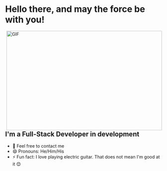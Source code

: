# Hello there, and may the force be with you! 

 <img align="right" alt="GIF" src="https://c.tenor.com/izMON9ssKbAAAAAd/star-wars-obi-wan.gif" width="500" height="320" />


## I'm a Full-Stack Developer in development
- 💬 Feel free to contact me
- 😄 Pronouns: He/Him/His
- ⚡ Fun fact: I love playing electric guitar. That does not mean I'm good at it 😊